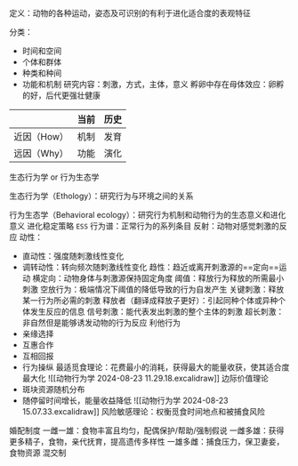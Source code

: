  定义：动物的各种运动，姿态及可识别的有利于进化适合度的表观特征

分类：

- 时间和空间
- 个体和群体
- 种类和种间
- 功能和机制
研究内容：刺激，方式，主体，意义
孵卵中存在母体效应：卵孵的好，后代更强壮健康

|         | 当前  | 历史  |
| ------- | --- | --- |
| 近因（How） | 机制  | 发育  |
| 远因（Why） | 功能  | 演化  |

生态行为学 or 行为生态学

生态行为学（Ethology）：研究行为与环境之间的关系

行为生态学（Behavioral ecology）：研究行为机制和动物行为的生态意义和进化意义
进化稳定策略 `ESS`
行为谱：正常行为的系列条目
反射：动物对感觉刺激的反应
动性：
- 直动性：强度随刺激线性变化
- 调转动性：转向频次随刺激线性变化
趋性：趋近或离开刺激源的==定向==运动
横定向：动物身体与刺激源保持固定角度
阈值：释放行为释放的所需最小刺激
空放行为：极端情况下阈值的降低导致的行为自发产生
关键刺激：释放某一行为所必需的刺激
释放者（翻译成释放子更好）：引起同种个体或异种个体发生反应的信息
信号刺激：能代表发出刺激的整个主体的刺激
超长刺激：非自然但是能够诱发动物的行为反应
利他行为
- 亲缘选择
- 互惠合作
- 互相回报
- 行为操纵
最适觅食理论：花费最小的消耗，获得最大的能量收获，使其适合度最大化
![[动物行为学 2024-08-23 11.29.18.excalidraw]]
边际价值理论
- 斑块资源随机分布
- 随停留时间增长，能量收益降低
 ![[动物行为学 2024-08-23 15.07.33.excalidraw]]
风险敏感理论：权衡觅食时间地点和被捕食风险

婚配制度
一雌一雄：食物丰富且均匀，配偶保护/帮助/强制假说
一雌多雄：获得更多精子，食物，亲代抚育，提高遗传多样性
一雄多雌：捕食压力，保卫妻妾，食物资源
混交制
